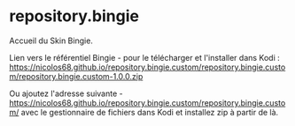 # repository.bingie
Accueil du Skin Bingie.

Lien vers le référentiel Bingie - pour le télécharger et l'installer dans Kodi :
https://nicolos68.github.io/repository.bingie.custom/repository.bingie.custom/repository.bingie.custom-1.0.0.zip

Ou ajoutez l'adresse suivante - https://nicolos68.github.io/repository.bingie.custom/repository.bingie.custom/ avec le gestionnaire de fichiers dans Kodi et installez zip à partir de là.
